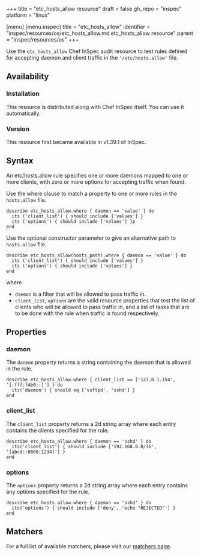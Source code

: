 +++
title = "etc_hosts_allow resource"
draft = false
gh_repo = "inspec"
platform = "linux"

[menu]
  [menu.inspec]
    title = "etc_hosts_allow"
    identifier = "inspec/resources/os/etc_hosts_allow.md etc_hosts_allow resource"
    parent = "inspec/resources/os"
+++

Use the `etc_hosts_allow` Chef InSpec audit resource to test rules defined for accepting daemon and client traffic in the `'/etc/hosts.allow'` file.

## Availability

### Installation

This resource is distributed along with Chef InSpec itself. You can use it automatically.

### Version

This resource first became available in v1.39.1 of InSpec.

## Syntax

An etc/hosts.allow rule specifies one or more daemons mapped to one or more clients, with zero or more options for accepting traffic when found.

Use the where clause to match a property to one or more rules in the `hosts.allow` file.

    describe etc_hosts_allow.where { daemon == 'value' } do
      its ('client_list') { should include ['values'] }
      its ('options') { should include ['values'] }p
    end

Use the optional constructor parameter to give an alternative path to `hosts.allow` file.

    describe etc_hosts_allow(hosts_path).where { daemon == 'value' } do
      its ('client_list') { should include ['values'] }
      its ('options') { should include ['values'] }
    end

where

- `daemon` is a filter that will be allowed to pass traffic in.
- `client_list`, `options` are the valid resource properties that test the list of clients who will be allowed to pass traffic in, and a list of tasks that are to be done with the rule when traffic is found respectively.

## Properties

### daemon

The `daemon` property returns a string containing the daemon that is allowed in the rule.

    describe etc_hosts_allow.where { client_list == ['127.0.1.154',  '[:fff:fAb0::]'] } do
      its('daemon') { should eq ['vsftpd', 'sshd'] }
    end

### client_list

The `client_list` property returns a 2d string array where each entry contains the clients specified for the rule.

    describe etc_hosts_allow.where { daemon == 'sshd' } do
      its('client_list') { should include ['192.168.0.0/16', '[abcd::0000:1234]'] }
    end

### options

The `options` property returns a 2d string array where each entry contains any options specified for the rule.

    describe etc_hosts_allow.where { daemon == 'sshd' } do
      its('options') { should include ['deny', 'echo "REJECTED"'] }
    end

## Matchers

For a full list of available matchers, please visit our [matchers page](/inspec/matchers/).
